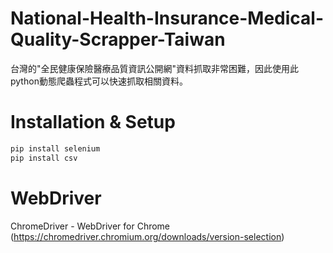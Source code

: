 # National-Health-Insurance-Medical-Quality-Scrapper-Taiwan
台灣的"全民健康保險醫療品質資訊公開網"資料抓取非常困難，因此使用此python動態爬蟲程式可以快速抓取相關資料。

# Installation & Setup
```bash
pip install selenium
pip install csv
```

# WebDriver
ChromeDriver - WebDriver for Chrome (https://chromedriver.chromium.org/downloads/version-selection)
